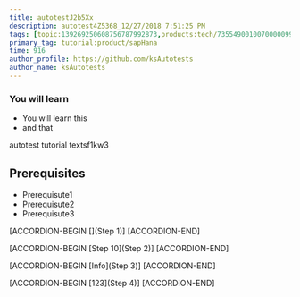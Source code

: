 ```yaml
---
title: autotestJ2b5Xx
description: autotest4Z5368_12/27/2018 7:51:25 PM
tags: [topic:139269250608756787992873,products:tech/73554900100700000996,tutorial:experience/advanced]
primary_tag: tutorial:product/sapHana
time: 916
author_profile: https://github.com/ksAutotests
author_name: ksAutotests
---
```

### You will learn
- You will learn this
- and that

autotest tutorial textsf1kw3

## Prerequisites
- Prerequisute1
- Prerequisute2
- Prerequisute3

[ACCORDION-BEGIN [](Step 1)]
[ACCORDION-END]

[ACCORDION-BEGIN [Step 10](Step 2)]
[ACCORDION-END]

[ACCORDION-BEGIN [Info](Step 3)]
[ACCORDION-END]

[ACCORDION-BEGIN [123](Step 4)]
[ACCORDION-END]

